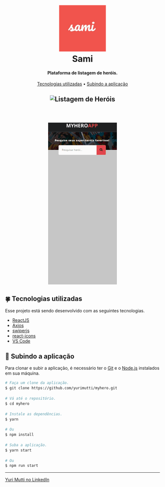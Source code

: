 <h1 align="center">
    <img alt="Sami" title="Sami" width="30%" src="./src/img/github/sami-logo.jpg" />
    <br>
    Sami
</h1>

<h4 align="center">
  Plataforma de listagem de heróis.
</h4>

<p align="center">
 <a href="#four_leaf_clover-tecnologias-utilizadas">Tecnologias utilizadas</a> •
 <a href="#rocket-subindo-a-aplicação">Subindo a aplicação</a>
</p>

<h2 align="center">
  <img alt="Listagem de Heróis" title="Listagem de Heróis" src="./src/img/github/myhero-gif-web.gif" />
</h2>

<br />

<h2 align="center">
  <img alt="Listagem de Heróis" title="Listagem de Heróis" src="./src/img/github/myhero-gif-mobile.gif" />
</h2>

## :four_leaf_clover: Tecnologias utilizadas

Esse projeto está sendo desenvolvido com as seguintes tecnologias.

-   [ReactJS](https://reactjs.org/)
-   [Axios](https://github.com/axios/axios)
-   [swiperjs](https://swiperjs.com/react)
-   [react-icons](https://react-icons.github.io/react-icons/)
-   [VS Code][vc]

## :rocket: Subindo a aplicação

Para clonar e subir a aplicação, é necessário ter o [Git](https://git-scm.com) e
o [Node.js][nodejs] instalados em sua máquina.

```bash
# Faça um clone da aplicação.
$ git clone https://github.com/yurimutti/myhero.git

# Vá até o repositório.
$ cd myhero

# Instale as dependências.
$ yarn

# Ou
$ npm install

# Suba a aplicação.
$ yarn start

# Ou
$ npm run start

```

---

[Yuri Mutti no LinkedIn](https://www.linkedin.com/in/yuri-mutti-0418bb1aa/)

[nodejs]: https://nodejs.org/
[npm]: https://www.npmjs.com/
[vc]: https://code.visualstudio.com/
